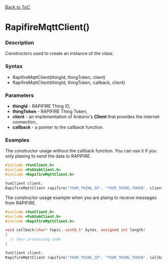 [Back to ToC](library.md)

# RapifireMqttClient()

### Description

Constructors used to create an instance of the class.

### Syntax

* RapifireMqttClient(thingId, thingToken, client)
* RapifireMqttClient(thingId, thingToken, callback, client)

### Parameters

* __thingId__ - RAPIFIRE Thing ID,
* __thingToken__ - RAPIFIRE Thing Token,
* __client__ - an implementation of Arduino's __Client__ that provides the internet connection,
* __callback__ - a pointer to the callback function.

### Examples

The constructor usage without the callback function. You can use it if you only planing to send the data to  RAPIFIRE.

```c++
#include <YunClient.h>
#include <PubSubClient.h>
#include <RapifireMqttClient.h>

YunClient client;
RapifireMqttClient rapifire("YOUR_THING_ID", "YOUR_THING_TOKEN", client);
```

The constructor usage example when you are plaing to receive messages from RAPIFIRE.

```c++
#include <YunClient.h>
#include <PubSubClient.h>
#include <RapifireMqttClient.h>

void callback(char* topic, uint8_t* bytes, unsigned int length)
{
  // Your processing code
}

YunClient client;
RapifireMqttClient rapifire("YOUR_THING_ID", "YOUR_THING_TOKEN", callback, client);
```
